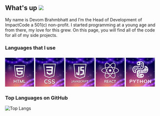<h2>What's up <img src="https://media.giphy.com/media/hvRJCLFzcasrR4ia7z/giphy.gif" width="30" vertical-align="baseline"></h2>
My name is Devom Brahmbhatt and I’m the Head of Development of ImpactCode a 501(c) non-profit. I started programming at a young age and from there, my love for this grew. On this page, you will find all of the code for all of my side projects.
  
<h3>Languages that I use<h3>
<div style="display: inline;">
<img src="Images/HTML.png" alt="HTML" width="95"/>
<img src="Images/CSS.png" alt="CSS" width="95"/>
<img src="Images/JS.png" alt="JavaScript" width="95"/>
<img src="Images/REACT.png" alt="ReactJS" width="95"/>
<img src="Images/PYTHON.png" alt="Python" width="95"/>
<!--
<img src="Images/SWIFT.png" alt="Swift" width="95"/>
<img src="Images/C.png" alt="C" width="95"/>
<img src="Images/C++.png" alt="C++" width="95"/>
<img src="Images/C_Sharp.png" alt="C#" width="95"/>
<img src="Images/PHP.png" alt="PHP" width="95"/>
-->
</div>

<h3>Top Languages on GitHub</h3>

![Top Langs](https://github-readme-stats.vercel.app/api/top-langs/?username=DevomB&layout=compact&theme=midnight-purple&hide=css,HTML)
